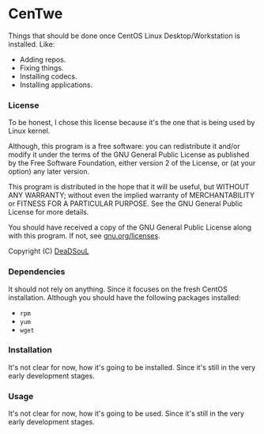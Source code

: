 # CenTwe
Things that should be done once CentOS Linux Desktop/Workstation is installed. Like: 
* Adding repos.
* Fixing things.
* Installing codecs.
* Installing applications.

### License
To be honest, I chose this license because it's the one that is being used by Linux kernel.

Although, this program is a free software: you can redistribute it and/or modify it under the terms of the GNU General Public License as published by the Free Software Foundation, either version 2 of the License, or (at your option) any later version.

This program is distributed in the hope that it will be useful, but WITHOUT ANY WARRANTY; without even the implied warranty of MERCHANTABILITY or FITNESS FOR A PARTICULAR PURPOSE. See the GNU General Public License for more details.

You should have received a copy of the GNU General Public License along with this program.  If not, see [gnu.org/licenses](http://www.gnu.org/licenses/).

Copyright (C) [DeaDSouL](https://github.com/DeaDSouL)

### Dependencies
It should not rely on anything. Since it focuses on the fresh CentOS installation.
Although you should have the following packages installed:
* `rpm`
* `yum`
* `wget`

### Installation
It's not clear for now, how it's going to be installed. Since it's still in the very early development stages.

### Usage
It's not clear for now, how it's going to be used. Since it's still in the very early development stages.
